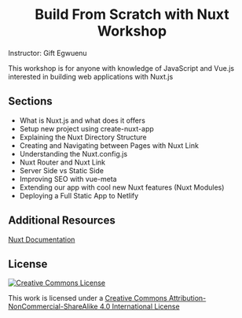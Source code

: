 <h1 align="center">
Build From Scratch with Nuxt Workshop
</h1>

Instructor: Gift Egwuenu

This workshop is for anyone with knowledge of JavaScript and Vue.js interested in building web applications with Nuxt.js

## Sections

- What is Nuxt.js and what does it offers
- Setup new project using create-nuxt-app
- Explaining the Nuxt Directory Structure
- Creating and Navigating between Pages with Nuxt Link
- Understanding the Nuxt.config.js
- Nuxt Router and Nuxt Link
- Server Side vs Static Side
- Improving SEO with vue-meta
- Extending our app with cool new Nuxt features (Nuxt Modules)
- Deploying a Full Static App to Netlify


## Additional Resources 
[Nuxt Documentation](https://nuxtjs.org/guides)

## License

[![Creative Commons License](https://i.creativecommons.org/l/by-nc-sa/4.0/88x31.png)](http://creativecommons.org/licenses/by-nc-sa/4.0/)

This work is licensed under a [Creative Commons Attribution-NonCommercial-ShareAlike 4.0 International License](http://creativecommons.org/licenses/by-nc-sa/4.0/)